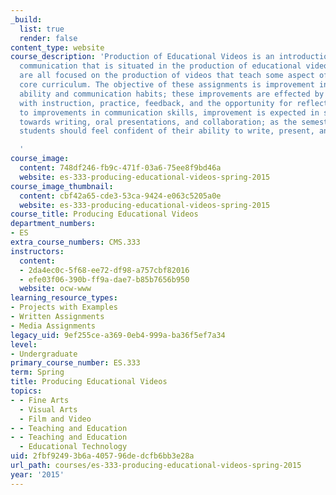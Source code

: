 ```yaml
---
_build:
  list: true
  render: false
content_type: website
course_description: 'Production of Educational Videos is an introduction to technical
  communication that is situated in the production of educational videos; the assignments
  are all focused on the production of videos that teach some aspect of MIT''s first-year
  core curriculum. The objective of these assignments is improvement in both communication
  ability and communication habits; these improvements are effected by providing participants
  with instruction, practice, feedback, and the opportunity for reflection. In addition
  to improvements in communication skills, improvement is expected in students'' attitude
  towards writing, oral presentations, and collaboration; as the semester progresses,
  students should feel confident of their ability to write, present, and collaborate.

  '
course_image:
  content: 748df246-fb9c-471f-03a6-75ee8f9bd46a
  website: es-333-producing-educational-videos-spring-2015
course_image_thumbnail:
  content: cbf42a65-cde3-53ca-9424-e063c5205a0e
  website: es-333-producing-educational-videos-spring-2015
course_title: Producing Educational Videos
department_numbers:
- ES
extra_course_numbers: CMS.333
instructors:
  content:
  - 2da4ec0c-5f68-ee72-df98-a757cbf82016
  - efe03f06-390b-ff9a-dae7-b85b7656b950
  website: ocw-www
learning_resource_types:
- Projects with Examples
- Written Assignments
- Media Assignments
legacy_uid: 9ef255ce-a369-0eb4-999a-ba36f5ef7a34
level:
- Undergraduate
primary_course_number: ES.333
term: Spring
title: Producing Educational Videos
topics:
- - Fine Arts
  - Visual Arts
  - Film and Video
- - Teaching and Education
- - Teaching and Education
  - Educational Technology
uid: 2fbf9249-3b6a-4057-96de-dcfb6bb3e28a
url_path: courses/es-333-producing-educational-videos-spring-2015
year: '2015'
---
```

